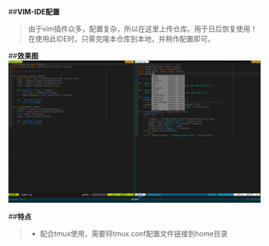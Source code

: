 ##**VIM-IDE配置**

>由于vim插件众多，配置复杂，所以在这里上传仓库。用于日后恢复使用！
>在使用此IDE时，只需克隆本仓库到本地，并稍作配置即可。

##**效果图**
![VIM-IDE01](https://github.com/kulongwangzhi85/VIM_IDE/blob/master/img/vim_ide01.png)

##**特点**
> - 配合tmux使用，需要将tmux.conf配置文件链接到home目录
